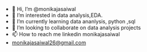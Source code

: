 - 👋 Hi, I’m @monikajasaiwal
- 👀 I’m interested in data analysis,EDA.
- 🌱 I’m currently learning data ananlysis, python ,sql
- 💞️ I’m looking to collaborate on data analysis projects
- 📫 How to reach me linkedin monikajasaiwal
- monikajasaiwal26@gmail.com

<!---
monikajasaiwal/monikajasaiwal is a ✨ special ✨ repository because its `README.md` (this file) appears on your GitHub profile.
You can click the Preview link to take a look at your changes.
--->
